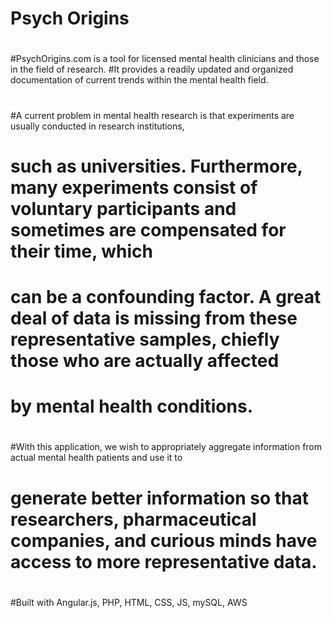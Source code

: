 # Psych Origins
#
#PsychOrigins.com is a tool for licensed mental health clinicians and those in the field of research.
#It provides a readily updated and organized documentation of current trends within the mental health field.
#
#A current problem in mental health research is that experiments are usually conducted in research institutions,
# such as universities. Furthermore, many experiments consist of voluntary participants and sometimes are compensated for their time, which
# can be a confounding factor. A great deal of data is missing from these representative samples, chiefly those who are actually affected
# by mental health conditions.
#
#With this application, we wish to appropriately aggregate information from actual mental health patients and use it to
# generate better information so that researchers, pharmaceutical companies, and curious minds have access to more representative data.
#        
#Built with Angular.js, PHP, HTML, CSS, JS, mySQL, AWS
  